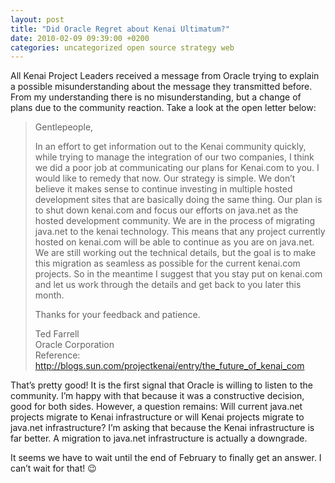 ```yaml
---
layout: post
title: "Did Oracle Regret about Kenai Ultimatum?"
date: 2010-02-09 09:39:00 +0200
categories: uncategorized open source strategy web
---
```


All Kenai Project Leaders received a message from Oracle trying to explain a possible misunderstanding about the message they transmitted before. From my understanding there is no misunderstanding, but a change of plans due to the community reaction. Take a look at the open letter below:

> Gentlepeople,
>
> In an effort to get information out to the Kenai community quickly, while trying to manage the integration of our two companies, I think we did a poor job at communicating our plans for Kenai.com to you. I would like to remedy that now. Our strategy is simple. We don’t believe it makes sense to continue investing in multiple hosted development sites that are basically doing the same thing. Our plan is to shut down kenai.com and focus our efforts on java.net as the hosted development community. We are in the process of migrating java.net to the kenai technology. This means that any project currently hosted on kenai.com will be able to continue as you are on java.net. We are still working out the technical details, but the goal is to make this migration as seamless as possible for the current kenai.com projects. So in the meantime I suggest that you stay put on kenai.com and let us work through the details and get back to you later this month.
>
> Thanks for your feedback and patience.
>
> Ted Farrell<br/>Oracle Corporation<br/>Reference: <a href="http://blogs.sun.com/projectkenai/entry/the_future_of_kenai_com">http://blogs.sun.com/projectkenai/entry/the_future_of_kenai_com</a>

That’s pretty good! It is the first signal that Oracle is willing to listen to the community. I’m happy with that because it was a constructive decision, good for both sides. However, a question remains: Will current java.net projects migrate to Kenai infrastructure or will Kenai projects migrate to java.net infrastructure? I’m asking that because the Kenai infrastructure is far better. A migration to java.net infrastructure is actually a downgrade.

It seems we have to wait until the end of February to finally get an answer. I can’t wait for that! 😉
